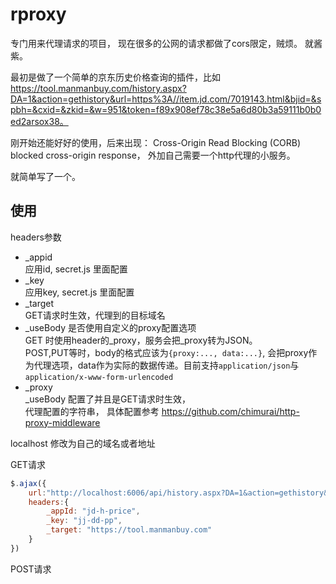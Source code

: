 # rproxy
专门用来代理请求的项目， 现在很多的公网的请求都做了cors限定，贼烦。 就酱紫。


最初是做了一个简单的京东历史价格查询的插件，比如
https://tool.manmanbuy.com/history.aspx?DA=1&action=gethistory&url=https%3A//item.jd.com/7019143.html&bjid=&spbh=&cxid=&zkid=&w=951&token=f89x908ef78c38e5a6d80b3a59111b0b0ed2arsox38。

刚开始还能好好的使用，后来出现：
Cross-Origin Read Blocking (CORB) blocked cross-origin response， 外加自己需要一个http代理的小服务。  

就简单写了一个。

## 使用

headers参数
* _appid   
    应用id, secret.js 里面配置
* _key   
    应用key, secret.js 里面配置
* _target   
  GET请求时生效，代理到的目标域名
* _useBody
  是否使用自定义的proxy配置选项   
  GET 时使用header的_proxy，服务会把_proxy转为JSON。  
  POST,PUT等时，body的格式应该为`{proxy:..., data:...}`, 会把proxy作为代理选项，data作为实际的数据传递。目前支持`application/json`与`application/x-www-form-urlencoded`
* _proxy   
  _useBody 配置了并且是GET请求时生效，   
  代理配置的字符串， 具体配置参考
  https://github.com/chimurai/http-proxy-middleware



localhost 修改为自己的域名或者地址

GET请求
```js
$.ajax({
    url:"http://localhost:6006/api/history.aspx?DA=1&action=gethistory&url=https%3A//item.jd.com/7019143.html&bjid=&spbh=&cxid=&zkid=&w=951&token=f89x908ef78c38e5a6d80b3a59111b0b0ed2arsox38",
    headers:{
        _appId: "jd-h-price",
        _key: "jj-dd-pp",
        _target: "https://tool.manmanbuy.com"
    }
})
```


POST请求